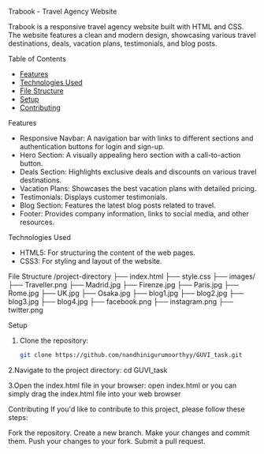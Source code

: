  Trabook - Travel Agency Website

Trabook is a responsive travel agency website built with HTML and CSS. The website features a clean and modern design, showcasing various travel destinations, deals, vacation plans, testimonials, and blog posts.

 Table of Contents

- [Features](#features)
- [Technologies Used](#technologies-used)
- [File Structure](#file-structure)
- [Setup](#setup)
- [Contributing](#contributing)


 Features

- Responsive Navbar: A navigation bar with links to different sections and authentication buttons for login and sign-up.
- Hero Section: A visually appealing hero section with a call-to-action button.
- Deals Section: Highlights exclusive deals and discounts on various travel destinations.
- Vacation Plans: Showcases the best vacation plans with detailed pricing.
- Testimonials: Displays customer testimonials.
- Blog Section: Features the latest blog posts related to travel.
- Footer: Provides company information, links to social media, and other resources.

 Technologies Used

- HTML5: For structuring the content of the web pages.
- CSS3: For styling and layout of the website.

 File Structure
/project-directory
├── index.html
├── style.css
├── images/
├── Traveller.png
├── Madrid.jpg
├── Firenze.jpg
├── Paris.jpg
├── Rome.jpg
├── UK.jpg
├── Osaka.jpg
├── blog1.jpg
├── blog2.jpg
├── blog3.jpg
├── blog4.jpg
├── facebook.png
├── instagram.png
├── twitter.png


 Setup

1. Clone the repository:

   ```bash
   git clone https://github.com/nandhinigurumoorthyy/GUVI_task.git

2.Navigate to the project directory:
  cd GUVI_task
  
3.Open the index.html file in your browser:
  open index.html
or you can simply drag the index.html file into your web browser

Contributing
If you'd like to contribute to this project, please follow these steps:

Fork the repository.
Create a new branch.
Make your changes and commit them.
Push your changes to your fork.
Submit a pull request.
